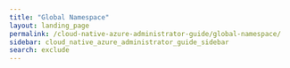 ```yaml
---
title: "Global Namespace"
layout: landing_page
permalink: /cloud-native-azure-administrator-guide/global-namespace/
sidebar: cloud_native_azure_administrator_guide_sidebar
search: exclude
---
```

